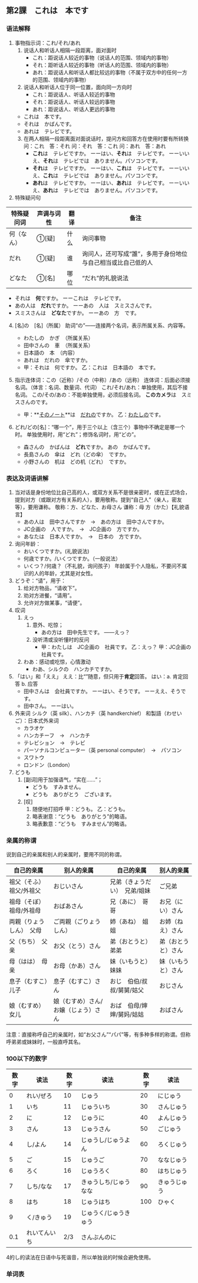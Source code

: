 ## 第2課　これは　本です

### 语法解释

1. 事物指示词：これ/それ/あれ
    1. 说话人和听话人相隔一段距离，面对面时
        - これ：距说话人较近的事物（说话人的范围、领域内的事物）
        - それ：距听话人较近的事物（听话人的范围、领域内的事物）
        - あれ：距说话人和听话人都比较远的事物（不属于双方中的任何一方的范围、领域内的事物）
    2. 说话人和听话人位于同一位置，面向同一方向时
        - これ：距说话人、听话人较近的事物
        - それ：距说话人、听话人较远的事物
        - あれ：距说话人、听话人更远的事物
    - これは　本です。
    - それは　かばんです。
    - あれは　テレビです。
    3. 在两人相隔一段距离面对面说话时，提问方和回答方在使用时要有所转换
       问：これ　答：それ
       问：それ　答：これ
       问：あれ　答：あれ
        - **これ**は　テレビですか。
          ーーはい、**それ**は　テレビです。
          ーーいいえ、**それ**は　テレビでは　ありません。パソコンです。
        - **それ**は　テレビですか。
          ーーはい、**これ**は　テレビです。
          ーーいいえ、**これ**は　テレビでは　ありません。パソコンです。
        - **あれ**は　テレビですか。
          ーーはい、**あれ**は　テレビです。
          ーーいいえ、**あれ**は　テレビでは　ありません。パソコンです。
2. 特殊疑问句

| 特殊疑问词 | 声调与词性 | 翻译 | 备注                              |
|-------|-------|----|---------------------------------|
| 何（なん） | ①[疑]  | 什么 | 询问事物                            |
| だれ    | ①[疑]  | 谁  | 询问人，还可写成“誰”，多用于身份地位与自己相当或比自己低的人 |
| どなた   | ①[名]  | 哪位 | “だれ”的礼貌说法                       |

- それは　**何**ですか。
      ーーこれは　テレビです。
- あの人は　**だれ**ですか。
      ーーあの　人は　スミスさんです。
- スミスさんは　**どなた**ですか。
      ーーあの　方　です。
4. [名]の　[名]（所属）
   助词“の”——连接两个名词，表示所属关系、内容等。
    - わたしの　かぎ　（所属关系）
    - 田中さんの　車　（所属关系）
    - 日本語の　本　（内容）
    - あれは　だれの　傘ですか。
    - 甲：それは　何ですか。
      乙：これは　日本語の　本です。
5. 指示连体词：この（近称）/その（中称）/あの（远称）
   连体词：后面必须接名词。（体言：名词、数量词、代词）
   これ/それ/あれ：单独使用，其后不接名词。
   この/その/あの：不能单独使用，必须后接名词。
   **このカメラ**は　スミスさんのです。

    - 甲：**<u>そのノート</u>**は　<u>だれの</u>ですか。
      乙：<u>わたしの</u>です。
6. どれ/どの[名]：“哪一个”，用于三个以上（含三个）事物中不确定是哪一个时。
   单独使用时，用“どれ”；修饰名词时，用“どの”。
    - 森さんの　かばんは　**どれ**ですか。
      あの　かばんです。
    - 長島さんの　傘は　どれ（どの傘）　ですか。
    - 小野さんの　机は　どの机（どれ）　ですか。

### 表达及词语讲解

1. 当对话是身份地位比自己高的人，或双方关系不是很亲密时，或在正式场合，提到对方（或跟对方有关系的人），要用敬称。提到“自己人”（亲人，密友等），要用谦称。
   敬称：方、どなた、お母さん
   谦称：母
   方（かた）【礼貌语言】
    - あの人は　田中さんですか　→　あの方は　田中さんですか。
    - JC企画の　人ですか。　→　JC企画の　方ですか。
    - あなたは　日本人ですか。　→　日本の　方ですか。
2. 询问年龄：
    - おいくつですか。(礼貌说法)
    - 何歳ですか。/いくつですか。（一般说法）
    - いくつ？/何歳？（不礼貌，询问孩子）
      年龄属于个人隐私，不要问不属识的人的年龄，尤其是对女性。
3. どうぞ：“请”，用于：
    1. 给对方物品，“请收下”。
    2. 劝对方进餐，“请用”。
    3. 允许对方做某事，“请便”。
4. 叹词
    1. えっ
        1. 意外、吃惊；
            - あの方は　田中先生です。
              ——えっ？
        2. 没听清或没听懂时的反问
            - 甲：わたしは　JC企画の　社員です。
              乙：えっ？
              甲：JC企画の　社員です。
    2. わあ：感动或吃惊，心情激动
        - わあ、シルクの　ハンカチですか。
5. 「はい」和「ええ」
   ええ：比“”随意，但只用于**肯定**回答。
   はい：a. 肯定回答 b. 应答
    - 田中さんは　会社員ですか。
      ーーはい、そうです。
      ーーええ、そうです。
    - 田中さん。
      ーーはい。
6. 外来词
   シルク（英 silk）、ハンカチ（英 handkerchief）
   和製語（わせいご）：日本式外来词
    - カラオケ
    - ハンカチーフ　→　ハンカチ
    - テレビション　→　テレビ
    - パーソナルコンピューター（英 personal computer）　→　パソコン
    - スワトウ
    - ロンドン（London）
7. どうも
    1. [副词]用于加强语气，“实在……”；
        - どうも　すみません。
        - どうも　ありがとう　ございます。
    2. [叹]
        1. 随便地打招呼
           甲：どうも。
           乙：どうも。
        2. 略表谢意：“どうも　ありがとう”的略语。
        3. 略表歉意：“どうも　すみません”的略语。

### 亲属的称谓

说到自己的亲属和别人的亲属时，要用不同的称谓。

| 自己的亲属         | 别人的亲属              | 自己的亲属           | 别人的亲属     |
|---------------|--------------------|-----------------|-----------|
| 祖父（そふ）　祖父/外祖父 | おじいさん              | 兄弟（きょうだい）　兄弟/姐妹 | ご兄弟       |
| 祖母（そぼ）　祖母/外祖母 | おばあさん              | 兄（あに）　哥哥        | お兄（にい）さん  |
| 両親（りょうしん）　父母  | ご両親（ごりょうしん）        | 姉（あね）　姐姐        | お姉（ねえ）さん  |
| 父（ちち）　父亲      | お父（とう）さん           | 弟（おとうと）　弟弟      | 弟（おとうと）さん |
| 母（はは）　母亲      | お母（かあ）さん           | 妹（いもうと）　妹妹      | 妹（いもうと）さん |
| 息子（むすこ）　儿子    | 息子（むすこ）さん          | おじ　伯伯/叔叔/舅舅/姑父  | おじさん      |
| 娘（むすめ）　女儿     | 娘（むすめ）さん/お嬢（じょう）さん | おば　伯母/婶婶/舅妈/姑姑  | おばさん      |

注意：直接称呼自己的亲属时，如“お父さん”“パパ”等，有多种多样的称谓。但称呼弟弟或妹妹时，一般直呼其名。

### 100以下的数字

| 数字  | 读法     | 数字  | 读法          | 数字  | 读法     |
|-----|--------|-----|-------------|-----|--------|
| 0   | れい/ぜろ  | 10  | じゅう         | 20  | にじゅう   |
| 1   | いち     | 11  | じゅういち       | 30  | さんじゅう  |
| 2   | に      | 12  | じゅうに        | 40  | よんじゅう  |
| 3   | さん     | 13  | じゅうさん       | 50  | ごじゅう   |
| 4   | し/よん   | 14  | じゅうし/じゅうよん  | 60  | ろくじゅう  |
| 5   | ご      | 15  | じゅうご        | 70  | ななじゅう  |
| 6   | ろく     | 16  | じゅうろく       | 80  | はちじゅう  |
| 7   | しち/なな  | 17  | きゅうしち/じゅうなな | 90  | きゅうじゅう |
| 8   | はち     | 18  | じゅうはち       | 100 | ひゃく    |
| 9   | く/きゅう  | 19  | じゅうく/じゅうきゅう |     |        |
| 0.1 | れいてんいち | 2/3 | さんぶんのに      |     |        |

4的し的读法在日语中与死谐音，所以单独说的时候会避免使用。

### 单词表